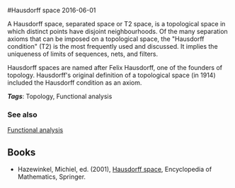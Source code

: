 
#Hausdorff space
2016-06-01

A Hausdorff space, separated space or T2 space, is a topological space in which distinct points have disjoint neighbourhoods. Of the many separation axioms that can be imposed on a topological space, the "Hausdorff condition" (T2) is the most frequently used and discussed. It implies the uniqueness of limits of sequences, nets, and filters.

Hausdorff spaces are named after Felix Hausdorff, one of the founders of topology. Hausdorff's original definition of a topological space (in 1914) included the Hausdorff condition as an axiom.

***Tags***: Topology, Functional analysis

### See also
[Functional analysis](/functional_analysis)
## Books
* Hazewinkel, Michiel, ed. (2001), [Hausdorff space](), Encyclopedia of Mathematics, Springer.


